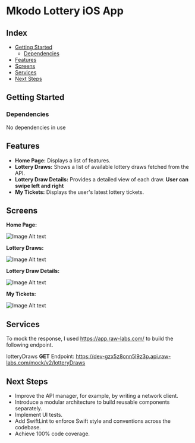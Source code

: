 # Mkodo Lottery iOS App

## Index

* [Getting Started](#Getting_Started)
    * [Dependencies](#Dependencies)
* [Features](#Features) 
* [Screens](#Screens)
* [Services](#Services)
* [Next Steps](#Next_Steps)


## Getting Started

### Dependencies
No dependencies in use
          

## Features

- **Home Page:** Displays a list of features.
- **Lottery Draws:** Shows a list of available lottery draws fetched from the API.
- **Lottery Draw Details:** Provides a detailed view of each draw. **User can swipe left and right**
- **My Tickets:** Displays the user's latest lottery tickets.

## Screens

**Home Page:**

![Image Alt text](/images/Home.png "Home Page")


**Lottery Draws:**

![Image Alt text](/images/Lottery-Draws.png "Lottery Draws") 


**Lottery Draw Details:**

![Image Alt text](/images/Lottery-Draw.png "Lottery Draw Details") 


**My Tickets:**

![Image Alt text](/images/MyTicket.png "My Tickets") 


## Services

To mock the response, I used https://app.raw-labs.com/ to build the following endpoint.

lotteryDraws **GET** Endpoint: https://dev-gzx5z8onn5l9z3p.api.raw-labs.com/mock/v2/lotteryDraws


## Next Steps

- Improve the API manager, for example, by writing a network client.
- Introduce a modular architecture to build reusable components separately.
- Implement UI tests.
- Add SwiftLint to enforce Swift style and conventions across the codebase.
- Achieve 100% code coverage.

